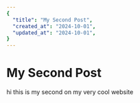 ```yaml
---
{
  "title": "My Second Post",
  "created_at": "2024-10-01",
  "updated_at": "2024-10-01",
}
---
```


# My Second Post

hi this is my second on my very cool website
